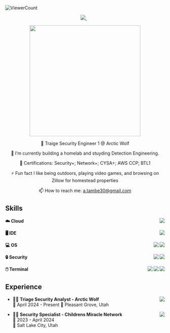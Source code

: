 ![ViewerCount](https://komarev.com/ghpvc/?username=RepTambe&color=blueviolet&style=plastic&label=How+Many+Stepped+Into+My+Universe?)

<p align='center'>
  
  <a href="https://www.linkedin.com/in/augustine-tambe/">
    <img src="https://img.shields.io/badge/linkedin-%230077B5.svg?&style=for-the-badge&logo=linkedin&logoColor=white" />
  </a>&nbsp;&nbsp;


<p align='center'>
  <a href="#"><img src="https://github-readme-stats.vercel.app/api?username=RepTambe&show_icons=true&count_private=true&theme=tokyonight" width="350"></a>
</p>

<p align='center'>
  🏢 Traige Security Engineer 1 @ Arctic Wolf
</p>

<p align='center'>
  🌴 I’m currently building a homelab and stuyding Detection Engineering.
</p>

<p align='center'>
  💬 Certifications: Security+; Network+; CYSA+; AWS CCP; BTL1
</p>

<p align='center'>
  ⚡ Fun fact I like being outdoors, playing video games, and browsing on Zillow for homestead properties
</p>

<p align='center'>
  📫 How to reach me: <a href='a.tambe30@.com'>a.tambe30@gmail.com</a>
</p>

## Skills

<img align="right" src="https://img.shields.io/badge/Amazon_AWS-FF9900?style=for-the-badge&logo=amazonaws&logoColor=white" />

**:cloud: Cloud**

<img align="right" src="https://img.shields.io/badge/Visual_Studio_Code-0078D4?style=for-the-badge&logo=visual%20studio%20code&logoColor=white" />

**:desktop_computer: IDE**

<img align="right" src="https://img.shields.io/badge/Linux-FCC624?style=for-the-badge&logo=linux&logoColor=black" />
<img align="right" src="https://img.shields.io/badge/Windows-0078D6?style=for-the-badge&logo=windows&logoColor=white" />

**:computer: OS**

<img align="right" src="https://img.shields.io/badge/Elastic-Kibana-pink?style=for-the-badge" />
<img align="right" src="https://img.shields.io/badge/Splunk-000000?style=for-the-badge&logo=Splunk&logoColor=white" />

**:lock: Security**

<img align="right" src="https://img.shields.io/badge/GIT-E44C30?style=for-the-badge&logo=git&logoColor=white" />
<img align="right" src="https://img.shields.io/badge/powershell-5391FE?style=for-the-badge&logo=powershell&logoColor=white" />
<img align="right" src="https://img.shields.io/badge/windows%20terminal-4D4D4D?style=for-the-badge&logo=windows%20terminal&logoColor=white" />

**:computer_mouse: Terminal**

## Experience

<img align="right" src="https://img.shields.io/badge/Elastic-Kibana-pink?style=for-the-badge" />

- 👨‍💻 **Triage Security Analyst - Arctic Wolf**\
📆 April 2024 - Present
📍 Pleasant Grove, Utah

<img align="right" src="https://img.shields.io/badge/Microsoft_Office-D83B01?style=for-the-badge&logo=microsoft-office&logoColor=white" />

- 👨‍💻 **Security Specialist - Childrens Miracle Network**\
📆 2023 - April 2024\
📍 Salt Lake City, Utah

<!-- https://dev.to/asyraf/how-to-add-dropdown-in-markdown-o78#:~:text=The%20basic%20syntax%20is%20just,summary%3E%20for%20the%20dropdown%20title  
